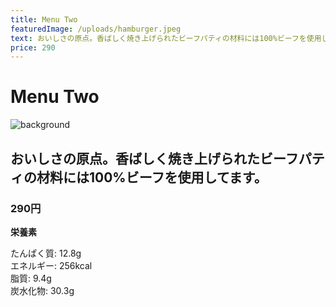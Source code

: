 ```yaml
---
title: Menu Two
featuredImage: /uploads/hamburger.jpeg
text: おいしさの原点。香ばしく焼き上げられたビーフパティの材料には100%ビーフを使用しています。
price: 290
---
```


# Menu Two

![background](/uploads/hamburger.jpeg)

## おいしさの原点。香ばしく焼き上げられたビーフパティの材料には100%ビーフを使用してます。

### 290円

**栄養素**

たんぱく質: 12.8g  
エネルギー: 256kcal  
脂質: 9.4g  
炭水化物: 30.3g  
